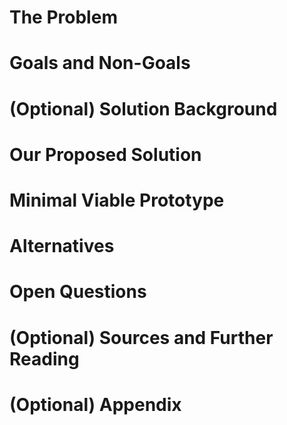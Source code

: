 # The Problem

# Goals and Non-Goals

# (Optional) Solution Background

# Our Proposed Solution

# Minimal Viable Prototype

# Alternatives

# Open Questions

# (Optional) Sources and Further Reading

# (Optional) Appendix
